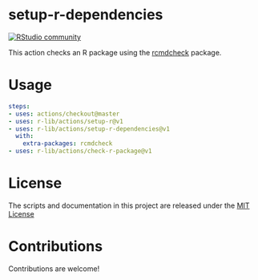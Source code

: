 # setup-r-dependencies

[![RStudio community](https://img.shields.io/badge/community-github--actions-blue?style=social&logo=rstudio&logoColor=75AADB)](https://community.rstudio.com/new-topic?category=Package%20development&tags=github-actions)

This action checks an R package using the [rcmdcheck](https://r-lib.github.io/rcmdcheck/) package.

# Usage

```yaml
steps:
- uses: actions/checkout@master
- uses: r-lib/actions/setup-r@v1
- uses: r-lib/actions/setup-r-dependencies@v1
  with:
    extra-packages: rcmdcheck
- uses: r-lib/actions/check-r-package@v1
```

# License

The scripts and documentation in this project are released under the [MIT License](LICENSE)

# Contributions

Contributions are welcome!
